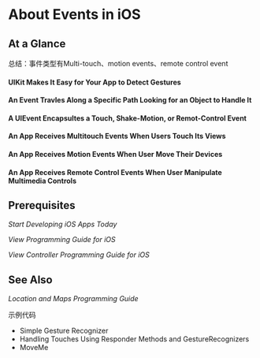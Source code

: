 # About Events in iOS

## At a Glance

总结：事件类型有Multi-touch、motion events、remote control event

#### UIKit Makes It Easy for Your App to Detect Gestures

#### An Event Travles Along a Specific Path Looking for an Object to Handle It

#### A UIEvent Encapsultes a Touch, Shake-Motion, or Remot-Control Event

#### An App Receives Multitouch Events When Users Touch Its Views

#### An App Receives Motion Events When User Move Their Devices

#### An App Receives Remote Control Events When User Manipulate Multimedia Controls

## Prerequisites

_Start Developing iOS Apps Today_

_View Programming Guide for iOS_

_View Controller Programming Guide for iOS_

## See Also

_Location and Maps Programming Guide_

示例代码

* Simple Gesture Recognizer
* Handling Touches Using Responder Methods and GestureRecognizers
* MoveMe

## 



